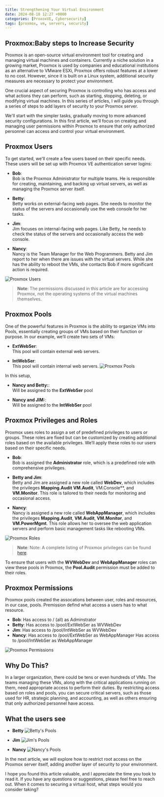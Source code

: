 ```yaml
---
title: Strengthening Your Virtual Environment
date: 2024-08-18 12:27 +0000
categories: [ProxoxVE, Cybersecurity]
tags: [proxmox, vm, servers, security]
---
```

## Proxmox:Baby steps to Increase Security

Proxmox is an open-source virtual environment tool for creating and managing virtual machines and containers. Currently a niche solution in a growing market, Proxmox is  used  by companies and educational institutions as an alternative to VMware ESXi, Proxmox offers robust features at a lower to no cost.  However, since it is built on a Linux system, additional security measures are necessary to protect your environment.

One crucial aspect of securing Proxmox is controlling who has access and what actions they can perform, such as starting, stopping, deleting, or modifying virtual machines. In this series of articles, I will guide you through a series of steps to add layers of security to your Proxmox server.

We'll start with the simpler tasks, gradually moving to more advanced security configurations. In this first article, we'll focus on creating and managing user permissions within Proxmox to ensure that only authorized personnel can access and control your virtual environment.

## Proxmox Users

To get started, we'll create a few users based on their specific needs. These users will be set up with Proxmox VE authentication server logins:

- **Bob**:  
  Bob is the Proxmox Administrator for multiple teams. He is responsible for creating, maintaining, and backing up virtual servers, as well as managing the Proxmox server itself.

- **Betty**:  
  Betty works on external-facing web pages. She needs to monitor the status of the servers and occasionally use the web console for her tasks.

- **Jim**:  
  Jim focuses on internal-facing web pages. Like Betty, he needs to check the status of the servers and occasionally access the web console.

- **Nancy**:  
  Nancy is the Team Manager for the Web Programmers. Betty and Jim report to her when there are issues with the virtual servers. While she has the ability to reboot the VMs, she contacts Bob if more significant action is required.

![Proxmox Users](https://dev-to-uploads.s3.amazonaws.com/uploads/articles/onfdxm0rz6ac6cmjmkol.png)

> **Note**: The permissions discussed in this article are for  accessing Proxmox, not the operating systems of the virtual machines themselves.

## Proxmox Pools

One of the powerful features in Proxmox is the ability to organize VMs into Pools, essentially creating groups of VMs based on their function or purpose. In our example, we’ll create two sets of VMs:

- **ExtWebSer**:  
  This pool will contain external web servers.

- **IntWebSer**:  
  This pool will contain internal web servers.
![Proxmox Pools](https://dev-to-uploads.s3.amazonaws.com/uploads/articles/yoezqu2uat0lvenmmbaw.png)

In this setup, 

- **Nancy and Betty:**:  
  Will be assigned to the **ExtWebSer** pool

- **Nancy and JIM:**:  
  Will be assigned to the **IntWebSer** pool 

## Proxmox Privileges and Roles

Proxmox uses roles to assign a set of predefined privileges to users or groups. These roles are  fixed but can be customized by creating additional roles based on the available privileges. We’ll apply these roles to our users based on their specific needs.

- **Bob**:  
  Bob is assigned the **Administrator** role, which is a predefined role with comprehensive privileges.

- **Betty and Jim**:  
  Betty and Jim are assigned a new role called **WebDev**, which includes the privileges **Mapping.Audit** **VM.Audit**, VM.Console**, and **VM.Monitor**. This role is tailored to their needs for monitoring and occasional access.

- **Nancy**:  
  Nancy is assigned a new role called **WebAppManager**, which includes the privileges **Mapping.Audit**, **VM.Audit**, **VM.Monitor**, and **VM.PowerMgmt**. This role allows her to oversee the web application servers and perform basic management tasks like rebooting VMs.

![Proxmox Roles](https://dev-to-uploads.s3.amazonaws.com/uploads/articles/c9q1necm2quh4outdecw.png)

> **Note**:  Note: A complete listing of Proxmox privileges can be found [here](https://pve.proxmox.com/wiki/User_Management#pveum_permission_management).


To ensure that users with the **WVWebDev** and **WebAppManager** roles can view these pools in Proxmox, the **Pool.Audit** permission must be added to their roles.

## Proxmox Permissions

Proxmox pools created the assocations between user, roles and resources, in our case, pools. Premission defind what access a users has to what resource.

- **Bob**:
    Has access to / (all)  as Adminstrator
- **Betty**:
    Has access to /pool/ExtWebSer as WVWebDev
- **Jim**:
    Has access to /pool/IntWebSer as WVWebDev
- **Nancy**:
    Has access to /pool/ExtWebSer as WebAppManager
    Has access to /pool/IntWebSer as WebAppManager

![Proxmox Permissions](https://dev-to-uploads.s3.amazonaws.com/uploads/articles/90o2ekz9hitofg586h9f.png)

## Why Do This?

In a larger organization, there could be tens or even hundreds of VMs. The teams managing these VMs, along with the critical applications running on them, need appropriate access to perform their duties. By restricting access based on roles and pools, you can secure critical servers, such as those used for HR, strategic planning, and accounting, as well as others ensuring that only authorized personnel have access.

## What the users see

- **Betty** 
![Betty's Pools](https://dev-to-uploads.s3.amazonaws.com/uploads/articles/ps7c9kd83bqfzb715bkg.png)

- **Jim** 
![Jim's Pools](https://dev-to-uploads.s3.amazonaws.com/uploads/articles/izettwani1ul9vhq7q3e.png)

- **Nancy**
![Nancy's Pools](https://dev-to-uploads.s3.amazonaws.com/uploads/articles/yjuhszwdofi58fwnh5q7.png)

In the next article, we will explore how to restrict root access on the Proxmox server itself, adding another layer of security to your environment.

I hope you found this article valuable, and I appreciate the time you took to read it. If you have any questions or suggestions, please feel free to reach out. When it comes to securing a virtual host, what steps would you consider taking?
